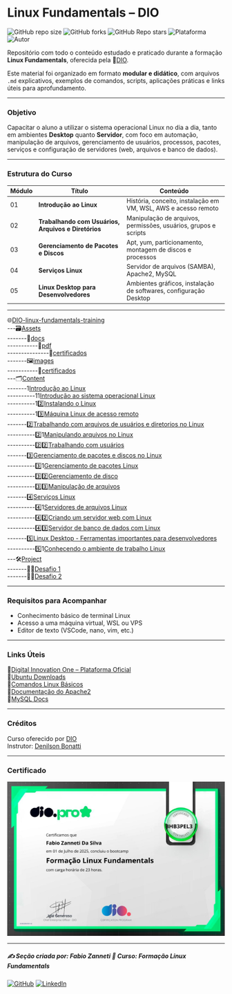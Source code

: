 # Linux Fundamentals – DIO

![GitHub repo size](https://img.shields.io/github/repo-size/fzanneti/DIO-linux-fundamentals-training)
![GitHub forks](https://img.shields.io/github/forks/fzanneti/DIO-linux-fundamentals-training?style=social)
![GitHub Repo stars](https://img.shields.io/github/stars/fzanneti/DIO-linux-fundamentals-training?style=social)
![Plataforma](https://img.shields.io/badge/Powered%20by-DIO.io-red?logo=data:image/svg+xml;base64,PHN2ZyBmaWxsPSIjZmZmIiB2aWV3Qm94PSIwIDAgMzIgMzIiIHhtbG5zPSJodHRwOi8vd3d3LnczLm9yZy8yMDAwL3N2ZyI+PHBhdGggZD0iTTYuNzEgMy4yNWMtMi44OCAxLjQxLTUuMDcgNC4yMy01LjA3IDcuNzYgMCAzLjU4IDIuMjggNi43IDUuMzMgOC4xNSAxLjgzLS42MiAyLjQtMi4yNiAyLjQtMy44MSAwLS4yMy0uMDItLjQ1LS4wNS0uNjZBLjQ0LjQ0IDAgMDExMC4xIDExYy4yNC0uNzUuMTEtMS41My0uMy0yLjIyQzguOTIgNy45NiA3LjMzIDcuNSA1Ljc0IDcuNjZhNS41NSA1LjU1IDAgM)
![Autor](https://img.shields.io/badge/Autor-fzanneti-blue?style=flat-square&logo=github)

Repositório com todo o conteúdo estudado e praticado durante a formação **Linux Fundamentals**, oferecida pela 🔗[DIO](https://www.dio.me/).

Este material foi organizado em formato **modular e didático**, com arquivos `.md` explicativos, exemplos de comandos, scripts, aplicações práticas e links úteis para aprofundamento.

---

### Objetivo

Capacitar o aluno a utilizar o sistema operacional Linux no dia a dia, tanto em ambientes **Desktop** quanto **Servidor**, com foco em automação, manipulação de arquivos, gerenciamento de usuários, processos, pacotes, serviços e configuração de servidores (web, arquivos e banco de dados).

---

### Estrutura do Curso

| Módulo | Título | Conteúdo |
|--------|--------|----------|
| 01 | **Introdução ao Linux** | História, conceito, instalação em VM, WSL, AWS e acesso remoto |
| 02 | **Trabalhando com Usuários, Arquivos e Diretórios** | Manipulação de arquivos, permissões, usuários, grupos e scripts |
| 03 | **Gerenciamento de Pacotes e Discos** | Apt, yum, particionamento, montagem de discos e processos |
| 04 | **Serviços Linux** | Servidor de arquivos (SAMBA), Apache2, MySQL |
| 05 | **Linux Desktop para Desenvolvedores** | Ambientes gráficos, instalação de softwares, configuração Desktop |

---

🌐[DIO-linux-fundamentals-training](https://github.com/fzanneti/DIO-linux-fundamentals-training)    
---🗃️[Assets](https://github.com/fzanneti/DIO-linux-fundamentals-training/blob/main/Assets)    
-------📝[docs](https://github.com/fzanneti/DIO-linux-fundamentals-training/blob/main/Assets/docs)    
-----------📄[pdf](https://github.com/fzanneti/DIO-linux-fundamentals-training/blob/main/Assets/docs/pdf)    
---------------📜[certificados](https://github.com/fzanneti/DIO-linux-fundamentals-training/blob/main/Assets/docs/pdf/certificados)    
-------🖼️[images](https://github.com/fzanneti/DIO-linux-fundamentals-training/blob/main/Assets/images)    
-----------📜[certificados](https://github.com/fzanneti/DIO-linux-fundamentals-training/blob/main/Assets/images/certificados)    
---🗂️[Content](https://github.com/fzanneti/DIO-linux-fundamentals-training/blob/main/Content)    
-------1️[Introdução ao Linux](https://github.com/fzanneti/DIO-linux-fundamentals-training/blob/main/Content/1-introducao-ao-Linux)    
----------1️1️[Introdução ao sistema operacional Linux](https://github.com/fzanneti/DIO-linux-fundamentals-training/blob/main/Content/1-introducao-ao-Linux/1-introducao-ao-sistema-operacional-Linux.md)    
----------1️2️⃣[Instalando o Linux](https://github.com/fzanneti/DIO-linux-fundamentals-training/blob/main/Content/1-introducao-ao-Linux/2-instalando-Linux.md)    
----------1️3️⃣[Máquina Linux de acesso remoto](https://github.com/fzanneti/DIO-linux-fundamentals-training/blob/main/Content/1-introducao-ao-Linux/3-maquina-Linux-de-acesso-remoto.md)    
-------2️⃣[Trabalhando com arquivos de usuários e diretorios no Linux](https://github.com/fzanneti/DIO-linux-fundamentals-training/blob/main/Content/2-trabalhando-com-arquivos-de-usuarios-e-diretorios-no-Linux)    
----------2️⃣1️[Manipulando arquivos no Linux](https://github.com/fzanneti/DIO-linux-fundamentals-training/blob/main/Content/2-trabalhando-com-arquivos-de-usuarios-e-diretorios-no-Linux/1-manipulando-arquivos-no-Linux.md)    
----------2️⃣2️⃣[Trabalhando com usuários](https://github.com/fzanneti/DIO-linux-fundamentals-training/blob/main/Content/2-trabalhando-com-arquivos-de-usuarios-e-diretorios-no-Linux/2-trabalhando-com-usuarios.md)    
-------3️⃣[Gerenciamento de pacotes e discos no Linux](https://github.com/fzanneti/DIO-linux-fundamentals-training/blob/main/Content/3-gerenciamento-de-pacotes-e-discos-no-Linux)    
----------3️⃣1️[Gerenciamento de pacotes Linux](https://github.com/fzanneti/DIO-linux-fundamentals-training/blob/main/Content/3-gerenciamento-de-pacotes-e-discos-no-Linux/1-gerenciamento-de-pacotes-Linux.md)    
----------3️⃣2️⃣[Gerenciamento de disco](https://github.com/fzanneti/DIO-linux-fundamentals-training/blob/main/Content/3-gerenciamento-de-pacotes-e-discos-no-Linux/2-gerenciamento-de-disco.md)    
----------3️⃣3️⃣[Manipulação de arquivos](https://github.com/fzanneti/DIO-linux-fundamentals-training/blob/main/Content/3-gerenciamento-de-pacotes-e-discos-no-Linux/3-manipulacao-de-arquivos.md)    
-------4️⃣[Serviços Linux](https://github.com/fzanneti/DIO-linux-fundamentals-training/blob/main/Content/4-servicos-Linux)    
----------4️⃣1️[Servidores de arquivos Linux](https://github.com/fzanneti/DIO-linux-fundamentals-training/blob/main/Content/4-servicos-Linux/1-servidores-de-arquivos-Linux.md)    
----------4️⃣2️⃣[Criando um servidor web com Linux](https://github.com/fzanneti/DIO-linux-fundamentals-training/blob/main/Content/4-servicos-Linux/2-criando-um-servidor-web-com-Linux.md)    
----------4️⃣3️⃣[Servidor de banco de dados com Linux](https://github.com/fzanneti/DIO-linux-fundamentals-training/blob/main/Content/4-servicos-Linux/3-servidor-de-banco-de-dados-com-Linux.md)    
-------5️⃣[Linux Desktop - Ferramentas importantes para desenvolvedores](https://github.com/fzanneti/DIO-linux-fundamentals-training/blob/main/Content/5-Linux-desktop-ferramentas-importantes-para-desenvolvedores)    
----------5️⃣1️[Conhecendo o ambiente de trabalho Linux](https://github.com/fzanneti/DIO-linux-fundamentals-training/blob/main/Content/5-Linux-desktop-ferramentas-importantes-para-desenvolvedores/1-conhecendo-o-ambiente-de-trabalho-Linux.md)    
---🛠️[Project](https://github.com/fzanneti/DIO-linux-fundamentals-training/blob/main/Project)    
-------💪🏻[Desafio 1](https://github.com/fzanneti/DIO-linux-fundamentals-training/blob/main/Project/Desafio1/README.md)    
-------💪🏻[Desafio 2](https://github.com/fzanneti/DIO-linux-fundamentals-training/blob/main/Project/Desafio2/README.md)    

---

### Requisitos para Acompanhar

- Conhecimento básico de terminal Linux
- Acesso a uma máquina virtual, WSL ou VPS
- Editor de texto (VSCode, nano, vim, etc.)

---

### Links Úteis

🔗[Digital Innovation One – Plataforma Oficial](https://www.dio.me/)    
🔗[Ubuntu Downloads](https://ubuntu.com/download)      
🔗[Comandos Linux Básicos](https://www.hostinger.com/tutorials/linux-commands?utm_campaign=Generic-Tutorials-DSA|NT:Se|LO:BR-EN&utm_medium=ppc&gad_source=1&gad_campaignid=20990084344&gbraid=0AAAAADMy-hYO7fn0OOH9vgv_gXHeNNIsG&gclid=Cj0KCQjwjo7DBhCrARIsACWauSnmrswjKRB2xCLWCzwykFm3Mcfh0CpNY9WfK0AWX7L1TX-7smn2ftcaAiVzEALw_wcB)      
🔗[Documentação do Apache2](https://httpd.apache.org/docs/)     
🔗[MySQL Docs](https://dev.mysql.com/doc/)    

---

### Créditos

Curso oferecido por [DIO](https://www.dio.me/)        
Instrutor: [Denilson Bonatti](https://github.com/denilsonbonatti)

---

### Certificado

<img src="https://github.com/fzanneti/DIO-linux-fundamentals-training/blob/main/Assets/images/certificados/21-formacao-Linux-fundamentals.jpg" alt="Certificado" width="600px">

---

##### ✍️ Seção criada por: Fabio Zanneti 🎯 Curso: Formação Linux Fundamentals
[![GitHub](https://img.shields.io/badge/GitHub-fzanneti-181717?style=flat&logo=github)](https://github.com/fzanneti)
[![LinkedIn](https://img.shields.io/badge/LinkedIn-fzanneti-0A66C2?style=flat&logo=linkedin&logoColor=white)](https://linkedin.com/in/fzanneti)